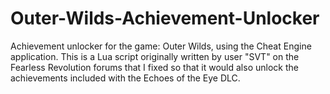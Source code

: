 # Outer-Wilds-Achievement-Unlocker
Achievement unlocker for the game: Outer Wilds, using the Cheat Engine application. This is a Lua script originally written by user "SVT" on the Fearless Revolution forums that I fixed so that it would also unlock the achievements included with the Echoes of the Eye DLC.
